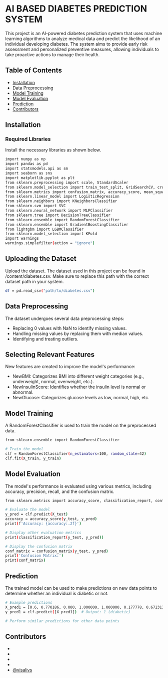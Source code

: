 
# AI BASED DIABETES PREDICTION SYSTEM

This project is an AI-powered diabetes prediction system that uses machine learning algorithms to analyze medical data and predict the likelihood of an individual developing diabetes. The system aims to provide early risk assessment and personalized preventive measures, allowing individuals to take proactive actions to manage their health.

## Table of Contents
- [Installation](#installation)
- [Data Preprocessing](#data-preprocessing)
- [Model Training](#model-training)
- [Model Evaluation](#model-evaluation)
- [Prediction](#prediction)
- [Contributors](#contributors)

## Installation
### Required Libraries
Install the necessary libraries as shown below.
```bash
import numpy as np
import pandas as pd
import statsmodels.api as sm
import seaborn as sns
import matplotlib.pyplot as plt
from sklearn.preprocessing import scale, StandardScaler
from sklearn.model_selection import train_test_split, GridSearchCV, cross_val_score
from sklearn.metrics import confusion_matrix, accuracy_score, mean_squared_error, r2_score, roc_auc_score, roc_curve, classification_report
from sklearn.linear_model import LogisticRegression
from sklearn.neighbors import KNeighborsClassifier
from sklearn.svm import SVC
from sklearn.neural_network import MLPClassifier
from sklearn.tree import DecisionTreeClassifier
from sklearn.ensemble import RandomForestClassifier
from sklearn.ensemble import GradientBoostingClassifier
from lightgbm import LGBMClassifier
from sklearn.model_selection import KFold
import warnings
warnings.simplefilter(action = "ignore")
```
## Uploading the Dataset
Upload the dataset. The dataset used in this project can be found in /content/diabetes.csv. Make sure to replace this path with the correct dataset path in your system.
```bash
df = pd.read_csv("path/to/diabetes.csv")
```
## Data Preprocessing
The dataset undergoes several data preprocessing steps:

- Replacing 0 values with NaN to identify missing values.
- Handling missing values by replacing them with median values.
- Identifying and treating outliers.

## Selecting Relevant Features
New features are created to improve the model's performance:

- NewBMI: Categorizes BMI into different weight categories (e.g., underweight, normal, overweight, etc.).
- NewInsulinScore: Identifies whether the insulin level is normal or abnormal.
- NewGlucose: Categorizes glucose levels as low, normal, high, etc.
## Model Training
A RandomForestClassifier is used to train the model on the preprocessed data.
```bash
from sklearn.ensemble import RandomForestClassifier

# Train the model
clf = RandomForestClassifier(n_estimators=100, random_state=42)
clf.fit(X_train, y_train)
```
## Model Evaluation
The model's performance is evaluated using various metrics, including accuracy, precision, recall, and the confusion matrix.
```bash
from sklearn.metrics import accuracy_score, classification_report, confusion_matrix

# Evaluate the model
y_pred = clf.predict(X_test)
accuracy = accuracy_score(y_test, y_pred)
print(f'Accuracy: {accuracy:.2f}')

# Display other evaluation metrics
print(classification_report(y_test, y_pred))

# Display the confusion matrix
conf_matrix = confusion_matrix(y_test, y_pred)
print('Confusion Matrix:')
print(conf_matrix)
```
## Prediction
The trained model can be used to make predictions on new data points to determine whether an individual is diabetic or not.
```bash
# Example predictions
X_pred1 = [0.6, 0.770186, 0.000, 1.000000, 1.000000, 0.177778, 0.672313, 1.235294, 1, 0, 0, 0, 0, 0, 0, 0, 0, 1]
y_pred1 = clf.predict([X_pred1])  # Output: 1 (diabetic)

# Perform similar predictions for other data points
```
## Contributors
-
-
-
- 
- [@visalivs](https://github.com/visalivs)



